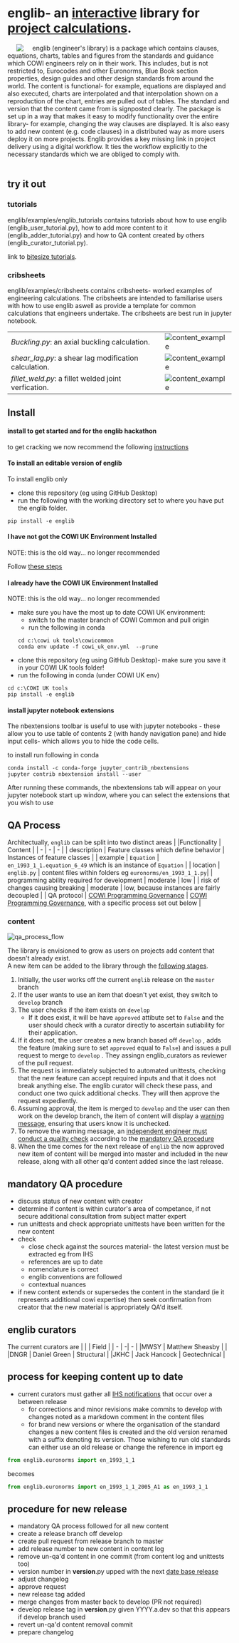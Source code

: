 # englib- an [interactive](https://web.microsoftstream.com/video/cbaf7584-4845-473b-8817-419eccfde300?st=839&et=850) library for [project calculations](https://web.microsoftstream.com/video/87a25a46-21a8-4ad4-b7e3-fa17f897a768?st=2237&et=2367).




<IMG SRC='docs/englib_logo_large.PNG' ALIGN='left' HSPACE='20'/>
englib (engineer's library) is a package which contains clauses, equations, charts, tables and figures from the standards and guidance which COWI engineers rely on in their work. This includes, but is not restricted to, Eurocodes and other Euronorms, Blue Book section properties, design guides and other design standards from around the world. The content is functional- for example, equations are displayed and also executed, charts are interpolated and that interpolation shown on a reproduction of the chart, entries are pulled out of tables. The standard and version that the content came from is signposted clearly. The package is set up in a way that makes it easy to modify functionality over the entire library- for example, changing the way clauses are displayed. It is also easy to add new content (e.g. code clauses) in a distributed way as more users deploy it on more projects. Englib provides a key missing link in project delivery using a digital workflow. It ties the workflow explicitly to the necessary standards which we are obliged to comply with.
<br>
<br>



## try it out



### tutorials



englib/examples/englib_tutorials contains tutorials about how to use englib (englib_user_tutorial.py), how to add more content to it (englib_adder_tutorial.py) and how to QA content created by others (englib_curator_tutorial.py).
  
link to [bitesize tutorials](https://web.microsoftstream.com/channel/69c7ac64-9038-4357-b9e1-3013ff5947e0).  



### cribsheets



englib/examples/cribsheets contains cribsheets- worked examples of engineering calculations.
The cribsheets are intended to familiarise users with how to use englib aswell as provide a template for common calculations that engineers undertake.
The cribsheets are best run in jupyter notebook.



| | |
| - | - |
| *Buckling.py*: an axial buckling calculation. | ![content_example](docs/content_equation.PNG) |
| *shear_lag.py*: a shear lag modification calculation. | ![content_example](docs/shear_lag.PNG) |
| *fillet_weld.py*: a fillet welded joint verfication. | ![content_example](docs/fillet.PNG) |




## Install



#### install to get started and for the englib hackathon



to get cracking we now recommend the following [instructions](http://git.cowiportal.com/mwsy/englib_hackathon#installation)




#### To install an editable version of englib



To install englib only



* clone this repository (eg using GitHub Desktop) <br>
* run the following with the working directory set to where you have put the englib folder. <br>



```conda
pip install -e englib
```




#### I have not got the COWI UK Environment Installed



NOTE: this is the old way... no longer recommended



Follow [these steps](http://git.cowiportal.com/Team-COWI_UK/COWICommon/#setup-for-using-cowi-uk-packages) <br>



#### I already have the COWI UK Environment Installed



NOTE: this is the old way... no longer recommended



* make sure you have the most up to date COWI UK environment: <br>
    * switch to the master branch of COWI Common and pull origin
    * run the following in conda
    ```conda
    cd c:\cowi uk tools\cowicommon
    conda env update -f cowi_uk_env.yml  --prune
    ```
* clone this repository (eg using GitHub Desktop)- make sure you save it in your COWI UK tools folder! <br>
* run the following in conda (under COWI UK env)



```conda
cd c:\COWI UK tools
pip install -e englib
```



#### install jupyter notebook extensions



The nbextensions toolbar is useful to use with jupyter notebooks - these allow you to use table of contents 2 (with handy navigation pane) and hide input cells- which allows you to hide the code cells.



to install run following in conda



```conda
conda install -c conda-forge jupyter_contrib_nbextensions
jupyter contrib nbextension install --user
```



After running these commands, the nbextensions tab will appear on your jupyter notebook start up window, where you can select the extensions that you wish to use



## QA Process



Architectually, ```englib``` can be split into two distinct areas
|  |Functionality | Content |
| - |  - | - |
| description | Feature classes which define behavior | Instances of feature classes |
| example | ```Equation``` | ```en_1993_1_1.equation_6_49``` which is an instance of ```Equation``` |
| location | ```englib.py``` | content files within folders eg ```euronorms/en_1993_1_1.py```|
| programming ability required for development | moderate | low |
| risk of changes causing breaking | moderate | low, because instances are fairly decoupled |
| QA protocol | [COWI Programming Governance](http://git.cowiportal.com/webApp/Tool-Git/Programming_Governance/) | [COWI Programming Governance](http://git.cowiportal.com/webApp/Tool-Git/Programming_Governance/), with a specific process set out below |



### content



![qa_process_flow](docs/qa_process_flow.png)



The library is envisioned to grow as users on projects add content that doesn't already exist. <br>
A new item can be added to the library through the [following stages](https://web.microsoftstream.com/video/fe6e5cc7-b49b-404d-9b48-d2c9a69ae29b?st=62&et=278).
1. Initially, the user works off the current ```englib``` release on the ```master``` branch
2. If the user wants to use an item that doesn't yet exist, they switch to ```develop``` branch
3. The user checks if the item exists on ```develop```
    * If it does exist, it will be have ```approved``` attibute set to ```False``` and the user should check with a curator directly to ascertain sutiability for their application.
4. If it does not, the user creates a new branch based off ```develop``` , adds the feature (making sure to set ```approved``` equal to ```False```) and issues a pull request to merge to ```develop``` . They assingn englib_curators as reviewer of the pull request.
5. The request is immediately subjected to automated unittests, checking that the new feature can accept required inputs and that it does not break anything else. The englib curator will check these pass, and conduct one two quick additional checks. They will then approve the request expediently.
6. Assuming approval, the item is merged to ```develop``` and the user can then work on the develop branch, the item of content will display a [warning message](https://web.microsoftstream.com/video/fe6e5cc7-b49b-404d-9b48-d2c9a69ae29b?st=899&et=905), ensuring that users know it is unchecked.
7. To remove the warning message, an [independent engineer must conduct a quality check](https://web.microsoftstream.com/video/6d9f66a0-b424-4d39-9533-944126a6ca81?st=48) according to the  [mandatory QA procedure](http://git.cowiportal.com/Team-COWI_UK/englib/src/branch/master#mandatory-qa-procedure)
8. When the time comes for the next release of ```englib``` the now approved new item of content will be merged into master and included in the new release, along with all other qa'd content added since the last release.




## mandatory QA procedure



* discuss status of new content with creator
* determine if content is within curator's area of competance, if not secure additional consultation from subject matter expert
* run unittests and check appropriate unittests have been written for the new content
* check
    * close check against the sources material- the latest version must be extracted eg from IHS
    * references are up to date
    * nomenclature is correct
    * englib conventions are followed
    * contextual nuances
* if new content extends or supersedes the content in the standard (ie it represents additional cowi expertise) then seek confirmation from creator that the new material is appropriately QA'd itself.



## englib curators
The current curators are
| | | Field |
| - | -| - |
|MWSY | Matthew Sheasby | |
|DNGR | Daniel Green | Structural |
|JKHC | Jack Hancock | Geotechnical |




## process for keeping content up to date



* current curators must gather all [IHS notifications](https://cowi.sharepoint.com/sites/B060776/Shared%20Documents/Codes%20and%20Standards/IHS%20Markit%20Standards%20Login%20Microsite/COWI-v18/London.aspx) that occur over a between release  
    * for corrections and minor revisions make commits to develop with changes noted as a markdown comment in the content files
    * for brand new versions or where the organisation of the standard changes a new content files is created and the old version renamed with a suffix denoting its version. Those wishing to run old standards can either use an old release or change the reference in import
eg
```python
from englib.euronorms import en_1993_1_1
```
becomes
```python
from englib.euronorms import en_1993_1_1_2005_A1 as en_1993_1_1
```



## procedure for new release



* mandatory QA process followed for all new content
* create a release branch off develop
* create pull request from release branch to master
* add release number to new content in content log
* remove un-qa'd content in one commit (from content log and unittests too)
* version number in __version__.py upped with the next [date base release](https://www.python.org/dev/peps/pep-0440/#id26)
* adjust changelog
* approve request
* new release tag added
* merge changes from master back to develop (PR not required)
* develop release tag in __version__.py given YYYY.a.dev so that this appears if develop branch used
* revert un-qa'd content removal commit
* prepare changelog
    
